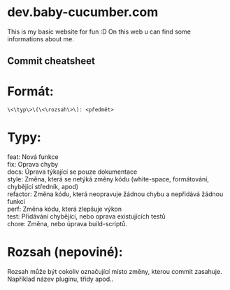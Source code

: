 # dev.baby-cucumber.com

This is my basic website for fun :D
On this web u can find some informations about me.


## Commit cheatsheet

# Formát:<br>
`
\<\typ\>\(\<\rozsah\>\): <předmět>
`

# Typy: <br>
feat: Nová funkce<br>
fix: Oprava chyby<br>
docs: Úprava týkající se pouze dokumentace<br>
style: Změna, která se netýká změny kódu (white-space, formátování, chybějící středník, apod)<br>
refactor: Změna kódu, která neopravuje žádnou chybu a nepřidává žádnou funkci<br>
perf: Změna kódu, která zlepšuje výkon<br>
test: Přidávání chybějící, nebo oprava existujících testů<br>
chore: Změna, nebo úprava build-scriptů.<br>


# Rozsah (nepoviné): <br>
Rozsah může být cokoliv označující místo změny, kterou commit zasahuje. <br>
Například název pluginu, třídy apod..
